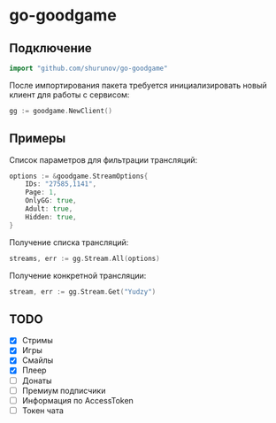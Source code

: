 # go-goodgame

## Подключение
```go
import "github.com/shurunov/go-goodgame"
```

После импортирования пакета требуется инициализировать новый клиент для работы с сервисом:
```go
gg := goodgame.NewClient()
```

## Примеры
Список параметров для фильтрации трансляций:
```go
options := &goodgame.StreamOptions{
    IDs: "27585,1141",
    Page: 1,
    OnlyGG: true,
    Adult: true,
    Hidden: true,
}
```

Получение списка трансляций:
```go
streams, err := gg.Stream.All(options)
```

Получение конкретной трансляции:
```go
stream, err := gg.Stream.Get("Yudzy")
```

## TODO
- [X] Стримы
- [X] Игры
- [X] Смайлы
- [X] Плеер
- [ ] Донаты
- [ ] Премиум подписчики
- [ ] Информация по AccessToken
- [ ] Токен чата